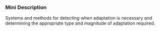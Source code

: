 ### Mini Description

Systems and methods for detecting when adaptation is necessary and determining the appropriate type and magnitude of adaptation required.
